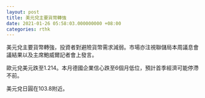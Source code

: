 ```yaml
---
layout: post
title: 美元兌主要貨幣轉強
date: 2021-01-26 05:58:03.000000000 +08:00
categories: rthk
---
```


美元兌主要貨幣轉強，投資者對避險貨幣需求減弱。市場亦注視聯儲局本周議息會議結果以及主席鮑威爾記者會上發言。

歐元兌美元跌至1.214。本月德國企業信心跌至6個月低位，預計首季經濟可能停滯不前。

美元兌日圓在103.8附近。
